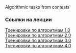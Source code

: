 
Algorithmic tasks from contests'

### Ссылки на лекции
[Тренировки по алгоритмам 1.0](https://yandex.ru/yaintern/algorithm-training_1)  
[Тренировки по алгоритмам 2.0](https://yandex.ru/yaintern/algorithm-training_2)  
[Тренировки по алгоритмам 3.0](https://yandex.ru/yaintern/training/algorithm-training_3)  
[Тренировки по алгоритмам 4.0](https://yandex.ru/yaintern/algorithm-training)